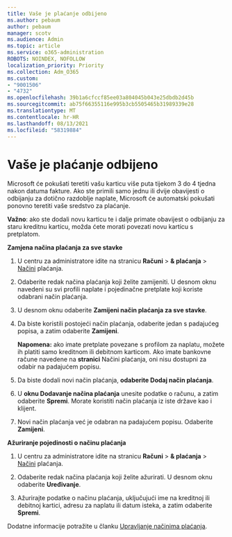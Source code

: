 ```yaml
---
title: Vaše je plaćanje odbijeno
ms.author: pebaum
author: pebaum
manager: scotv
ms.audience: Admin
ms.topic: article
ms.service: o365-administration
ROBOTS: NOINDEX, NOFOLLOW
localization_priority: Priority
ms.collection: Adm_O365
ms.custom:
- "9001506"
- "4732"
ms.openlocfilehash: 39b1a6cfccf85ee03a804045b043e25dbdb2d45b
ms.sourcegitcommit: ab75f66355116e995b3cb5505465b31989339e28
ms.translationtype: MT
ms.contentlocale: hr-HR
ms.lasthandoff: 08/13/2021
ms.locfileid: "58319884"
---
```

# <a name="your-payment-was-declined"></a>Vaše je plaćanje odbijeno

Microsoft će pokušati teretiti vašu karticu više puta tijekom 3 do 4 tjedna nakon datuma fakture.  Ako ste primili samo jednu ili dvije obavijesti o odbijanju za dotično razdoblje naplate, Microsoft će automatski pokušati ponovno teretiti vaše sredstvo za plaćanje.  

**Važno**: ako ste dodali novu karticu te i dalje primate obavijest o odbijanju za staru kreditnu karticu, možda ćete morati povezati novu karticu s pretplatom.

**Zamjena načina plaćanja za sve stavke**

1. U centru za administratore idite na stranicu **Računi**  >  **& plaćanja**  >  [Načini](https://go.microsoft.com/fwlink/p/?linkid=2018806) plaćanja.

2. Odaberite redak načina plaćanja koji želite zamijeniti. U desnom oknu navedeni su svi profili naplate i pojedinačne pretplate koji koriste odabrani način plaćanja.

3. U desnom oknu odaberite **Zamijeni način plaćanja za sve stavke**.

4. Da biste koristili postojeći način plaćanja, odaberite jedan s padajućeg popisa, a zatim odaberite **Zamijeni**.

    **Napomena:** ako imate pretplate povezane s profilom za naplatu, možete ih platiti samo kreditnom ili debitnom karticom. Ako imate bankovne račune navedene na **stranici** Načini plaćanja, oni nisu dostupni za odabir na padajućem popisu.

5. Da biste dodali novi način plaćanja, **odaberite Dodaj način plaćanja**.

6. U **oknu Dodavanje načina plaćanja** unesite podatke o računu, a zatim odaberite **Spremi**. Morate koristiti način plaćanja iz iste države kao i klijent.

7. Novi način plaćanja već je odabran na padajućem popisu. Odaberite **Zamijeni**.

**Ažuriranje pojedinosti o načinu plaćanja**

1. U centru za administratore idite na stranicu **Računi**  >  **& plaćanja**  >  [Načini](https://go.microsoft.com/fwlink/p/?linkid=2018806) plaćanja.

2. Odaberite redak načina plaćanja koji želite ažurirati. U desnom oknu odaberite **Uređivanje**.

3. Ažurirajte podatke o načinu plaćanja, uključujući ime na kreditnoj ili debitnoj kartici, adresu za naplatu ili datum isteka, a zatim odaberite **Spremi**.

Dodatne informacije potražite u članku [Upravljanje načinima plaćanja](https://docs.microsoft.com/microsoft-365/commerce/billing-and-payments/manage-payment-methods).
